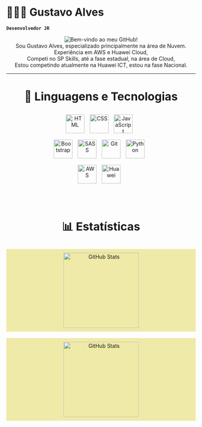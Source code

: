 # 👨🏻‍💻 Gustavo Alves

**`Desenvolvedor JR`**

<div align="center">
    <img src="https://readme-typing-svg.demolab.com?font=Fira+Code&size=49&duration=4000&pause=1000&color=efeaa7&width=700&height=100&lines=Bem-vindo+ao+meu+GitHub!" alt="Bem-vindo ao meu GitHub!"/>
</div>

<div align="center">
  Sou Gustavo Alves, especializado principalmente na área de Nuvem. Experiência em AWS e Huawei Cloud, 
</div>
<div align="center">
  Competi no SP Skills, até a fase estadual, na área de Cloud, 
</div>
<div align="center">
  Estou competindo atualmente na Huawei ICT, estou na fase Nacional.
</div>

---

<div align="center">
  <h3 style="font-weight: bold; font-size: 30px;">🤖 Linguagens e Tecnologias</h3>
</div>

<div align="center">
  <img 
      alt="HTML"
      title="HTML" 
      width="50px" 
      style="padding-right: 10px;" 
      src="https://cdn.jsdelivr.net/gh/devicons/devicon@latest/icons/html5/html5-original.svg" 
  />
  <img 
      alt="CSS" 
      title="CSS"
      width="50px" 
      style="padding-right: 10px;" 
      src="https://cdn.jsdelivr.net/gh/devicons/devicon@latest/icons/css3/css3-original.svg" 
  />
  <img 
      alt="JavaScript" 
      title="JavaScript"
      width="50px" 
      style="padding-right: 10px;" 
      src="https://cdn.jsdelivr.net/gh/devicons/devicon@latest/icons/javascript/javascript-original.svg" 
  />

  <img 
      alt="Bootstrap"
      title="Bootstrap" 
      width="50px" 
      style="padding-right: 10px;" 
      src="https://cdn.jsdelivr.net/gh/devicons/devicon@latest/icons/bootstrap/bootstrap-original.svg" 
  />
  <img 
      alt="SASS" 
      title="SASS"
      width="50px" 
      style="padding-right: 10px;" 
      src="https://cdn.jsdelivr.net/gh/devicons/devicon@latest/icons/sass/sass-original.svg" 
  />
  <img 
      alt="Git" 
      title="Git"
      width="50px" 
      style="padding-right: 10px;" 
      src="https://cdn.jsdelivr.net/gh/devicons/devicon@latest/icons/git/git-original.svg" 
  />
  <img 
      alt="Python" 
      title="Python"
      width="50px" 
      style="padding-right: 10px;" 
      src="https://cdn.jsdelivr.net/gh/devicons/devicon@latest/icons/python/python-original.svg" 
  />

  <img 
    alt="AWS"
    title="AWS"
    width="50px"
    style="padding-right: 10px;" 
    src="https://hermes.dio.me/articles/cover/4476ef21-b511-4d40-b7cc-1e1383760600.png"
      />
    <img 
    alt="Huawei"
    title="Huawei"
    width="50px"
    style="padding-right: 10px;" 
    src="https://duolabz.com/wp-content/uploads/2023/09/image-11.png"
      />
</div>

<br/>
<br/>

<div align="center">
  <h3 style="font-weight: bold; font-size: 30px;">📊 Estatísticas</h3>
</div>

<div align="center" style="background-color: #efeaa7; padding: 10px;">
  <img 
    align="center" 
    alt="GitHub Stats" 
    height="200" 
    src="https://github-readme-stats.vercel.app/api?username=gualvesx&show_icons=true&theme=tokyonight&include_all_commits=true&locale=pt-br" 
  />
</div>
<br/>
<div align="center" style="background-color: #efeaa7; padding: 10px;">
  <img 
    align="center" 
    alt="GitHub Stats" 
    height="200" 
    src="https://github-readme-stats.vercel.app/api/top-langs/?username=gualvesx&theme=tokyonight&layout=compact&custom_title=Tecnologias&langs_count=9" 
  />
</div>
